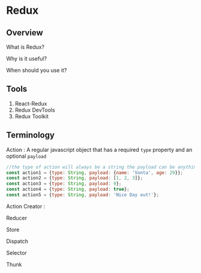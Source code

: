 # Redux

## Overview

What is Redux?

Why is it useful?

When should you use it?

## Tools

1. React-Redux
1. Redux DevTools
1. Redux Toolkit

## Terminology

Action
: A regular javascript object that has a required `type` property and an optional `payload`

```js
//the type of action will always be a string the payload can be anything
const action1 = {type: String, payload: {name: 'Vonta', age: 29}};
const action2 = {type: String, payload: [1, 2, 3]};
const action3 = {type: String, payload: 9};
const action4 = {type: String, payload: true};
const action5 = {type: String, payload: 'Nice Day out!'};
```

Action Creator
:

Reducer

Store

Dispatch

Selector

Thunk

